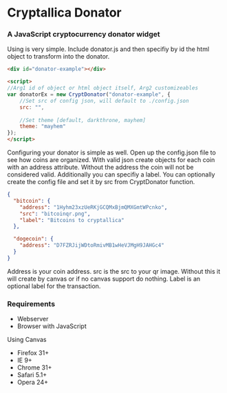 Cryptallica Donator
=======

### A JavaScript cryptocurrency donator widget

Using is very simple. Include donator.js and then specifiy by id the html object to transform into the donator.
```html
<div id="donator-example"></div>

<script>
//Arg1 id of object or html object itself, Arg2 customizeables
var donatorEx = new CryptDonator("donator-example", {
    //Set src of config json, will default to ./config.json
    src: "",
    
    //Set theme [default, darkthrone, mayhem]
    theme: "mayhem"
});
</script>
```

Configuring your donator is simple as well. Open up the config.json file to see how coins are organized. With valid json create objects for each coin with an address attribute. Without the address the coin will not be considered valid. Additionally you can specifiy a label. You can optionally create the config file and set it by src from CryptDonator function.
```json
{
  "bitcoin": {
    "address": "1Hyhm23xzUeRKjGCQMxBjmQMXGmtWPcnko",
    "src": "bitcoinqr.png",
    "label": "Bitcoins to cryptallica"
  },

  "dogecoin": {
    "address": "D7FZRJijWDtoRmivMB1wHeVJMgH9JAHGc4"
  }
}
```
Address is your coin address. src is the src to your qr image. Without this it will create by canvas or if no canvas support do nothing. Label is an optional label for the transaction.

### Requirements
* Webserver
* Browser with JavaScript

Using Canvas
* Firefox 31+
* IE 9+
* Chrome 31+
* Safari 5.1+
* Opera 24+
